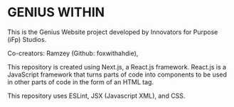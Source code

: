 # GENIUS WITHIN

This is the Genius Website project developed by Innovators for Purpose (iFp) Studios.

Co-creators: Ramzey (Github: foxwithahdie),

This repository is created using Next.js, a React.js framework. React.js is a JavaScript framework that turns parts of code into components to be used in other parts of code in the form of an HTML tag.

This repository uses ESLint, JSX (Javascript XML), and CSS.